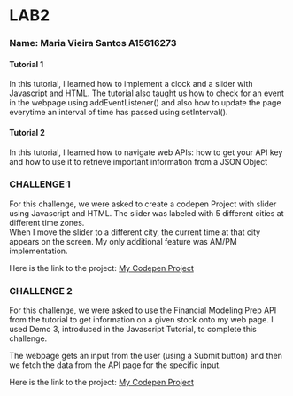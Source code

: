 # LAB2 

### Name: Maria Vieira Santos   A15616273
#### Tutorial 1

In this tutorial, I learned how to implement a clock and a slider with Javascript and HTML. 
The tutorial also taught us how to check for an event in the webpage using addEventListener() and also how to update the page everytime an interval of time has passed using setInterval().
#### Tutorial 2

In this tutorial, I learned how to navigate web APIs: how to get your API key and how to use it to retrieve important information from a JSON Object

### CHALLENGE 1
For this challenge, we were asked to create a codepen Project with slider using Javascript and HTML. The slider was labeled with 5 different cities at different time zones.  
When I move the slider to a different city, the current time at that city appears on the screen. 
My only additional feature was AM/PM implementation. 

Here is the link to the project:
[My Codepen Project](https://codepen.io/mariavs11/pen/OJxYaew?editors=1111)

### CHALLENGE 2
For this challenge, we were asked to use the Financial Modeling Prep API from the tutorial to get information on a given stock onto my web page. 
I used Demo 3, introduced in the Javascript Tutorial, to complete this challenge. 

The webpage gets an input from the user (using a Submit button) and then we fetch the data from the API page for the specific input.

Here is the link to the project:
[My Codepen Project](https://codepen.io/mariavs11/pen/oNGKgGw?editors=1011)
